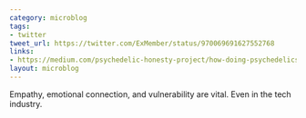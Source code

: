 ```yaml
---
category: microblog
tags:
- twitter
tweet_url: https://twitter.com/ExMember/status/970069691627552768
links:
- https://medium.com/psychedelic-honesty-project/how-doing-psychedelics-in-social-situations-has-improved-my-life-short-version-draft-0-9-397f74062202
layout: microblog
---
```

Empathy, emotional connection, and vulnerability are vital. Even in the tech industry.
